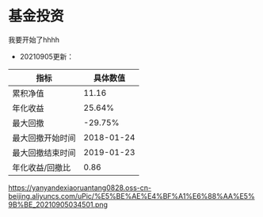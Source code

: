 # 基金投资
我要开始了hhhh

- 20210905更新：




| 指标             | 具体数值   |
| ---------------- | ---------- |
| 累积净值         | 11.16      |
| 年化收益         | 25.64%     |
| 最大回撤         | -29.75%    |
| 最大回撤开始时间 | 2018-01-24 |
| 最大回撤结束时间 | 2019-01-23 |
| 年化收益/回撤比  | 0.86       |


https://yanyandexiaoruantang0828.oss-cn-beijing.aliyuncs.com/uPic/%E5%BE%AE%E4%BF%A1%E6%88%AA%E5%9B%BE_20210905034501.png



